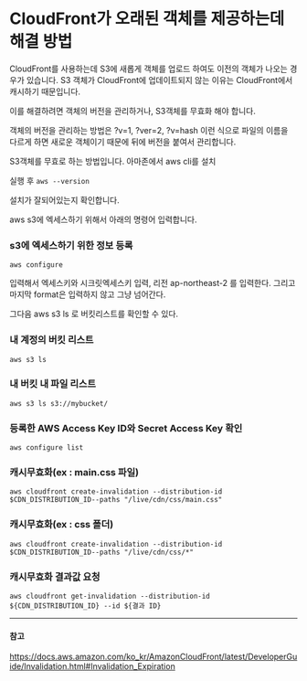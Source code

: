 # CloudFront가 오래된 객체를 제공하는데 해결 방법

CloudFront를 사용하는데 S3에 새롭게 객체를 업로드 하여도 이전의 객체가 나오는 경우가 있습니다. S3 객체가 CloudFront에 업데이트되지 않는 이유는 CloudFront에서 캐시하기 때문입니다.

이를 해결하려면 객체의 버전을 관리하거나, S3객체를 무효화 해야 합니다.

객체의 버전을 관리하는 방법은 ?v=1, ?ver=2, ?v=hash 이런 식으로 파일의 이름을 다르게 하면 새로운 객체이기 때문에 뒤에 버전을 붙여서 관리합니다.

S3객체를 무효로 하는 방법입니다. 아마존에서 aws cli를 설치

실행 후 ```aws --version```

설치가 잘되어있는지 확인합니다.

aws s3에 엑세스하기 위해서 아래의 명령어 입력합니다.

### s3에 엑세스하기 위한 정보 등록

```aws configure```

입력해서 엑세스키와 시크릿엑세스키 입력, 리전 ap-northeast-2 를 입력한다.
그리고 마지막 format은 입력하지 않고 그냥 넘어간다.

그다음 aws s3 ls 로 버킷리스트를 확인할 수 있다.

### 내 계정의 버킷 리스트

```aws s3 ls```

### 내 버킷 내 파일 리스트

```aws s3 ls s3://mybucket/```

### 등록한 AWS Access Key ID와 Secret Access Key 확인

```aws configure list```

### 캐시무효화(ex : main.css 파일)

```aws cloudfront create-invalidation --distribution-id $CDN_DISTRIBUTION_ID--paths "/live/cdn/css/main.css"```

### 캐시무효화(ex : css 폴더)

```aws cloudfront create-invalidation --distribution-id $CDN_DISTRIBUTION_ID--paths "/live/cdn/css/*"```

### 캐시무효화 결과값 요청

```aws cloudfront get-invalidation --distribution-id ${CDN_DISTRIBUTION_ID} --id ${결과 ID}```

---
#### 참고

https://docs.aws.amazon.com/ko_kr/AmazonCloudFront/latest/DeveloperGuide/Invalidation.html#Invalidation_Expiration